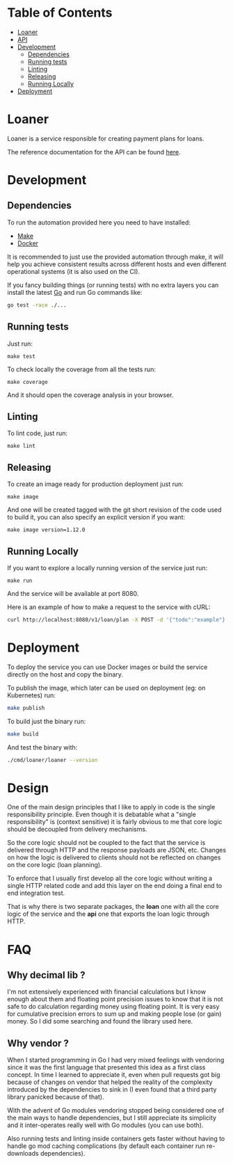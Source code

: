 <!-- mdtocstart -->

# Table of Contents

- [Loaner](#loaner)
- [API](#api)
- [Development](#development)
    - [Dependencies](#dependencies)
    - [Running tests](#running-tests)
    - [Linting](#linting)
    - [Releasing](#releasing)
    - [Running Locally](#running-locally)
- [Deployment](#deployment)

<!-- mdtocend -->

# Loaner

Loaner is a service responsible for creating payment plans for loans.

The reference documentation for the API can be found [here](api.md).

# Development

## Dependencies

To run the automation provided here you need to have installed:

* [Make](https://www.gnu.org/software/make/)
* [Docker](https://docs.docker.com/get-docker/)

It is recommended to just use the provided automation through make,
it will help you achieve consistent results across different hosts
and even different operational systems (it is also used on the CI).

If you fancy building things (or running tests) with no extra layers
you can install the latest [Go](https://golang.org/doc/install) and run
Go commands like:

```sh
go test -race ./...
```

## Running tests

Just run:

```
make test
```

To check locally the coverage from all the tests run:

```
make coverage
```

And it should open the coverage analysis in your browser.


## Linting

To lint code, just run:

```
make lint
```

## Releasing

To create an image ready for production deployment just run:

```
make image
```

And one will be created tagged with the git short revision of the
code used to build it, you can also specify an explicit version
if you want:

```
make image version=1.12.0
```

## Running Locally

If you want to explore a locally running version of the service just run:

```
make run
```

And the service will be available at port 8080.

Here is an example of how to make a request to the service with cURL:

```sh
curl http://localhost:8080/v1/loan/plan -X POST -d '{"todo":"example"}'
```

# Deployment

To deploy the service you can use Docker images or build the
service directly on the host and copy the binary.

To publish the image, which later can be used on deployment
(eg: on Kubernetes) run:

```sh
make publish
```

To build just the binary run:

```sh
make build
```

And test the binary with:

```sh
./cmd/loaner/loaner --version
```

# Design

One of the main design principles that I like to apply in code
is the single responsibility principle. Even though it is debatable
what a "single responsibility" is (context sensitive)
it is fairly obvious to me that core logic should be decoupled from delivery
mechanisms.

So the core logic should not be coupled to the fact
that the service is delivered through HTTP and the response payloads
are JSON, etc. Changes on how the logic is delivered to clients should
not be reflected on changes on the core logic (loan planning).

To enforce that I usually first develop all the core logic without
writing a single HTTP related code and add this layer on the end
doing a final end to end integration test.

That is why there is two separate packages, the **loan** one with all the
core logic of the service and the **api** one that exports the loan logic
through HTTP.


# FAQ

## Why decimal lib ?

I'm not extensively experienced with financial calculations but I know
enough about them and floating point precision issues to know
that it is not safe to do calculation regarding money using floating point.
It is very easy for cumulative precision errors to sum up and making
people lose (or gain) money. So I did some searching and found the
library used here.

## Why vendor ?

When I started programming in Go I had very mixed feelings with vendoring
since it was the first language that presented this idea as a first class
concept. In time I learned to appreciate it, even when pull requests got
big because of changes on vendor that helped the reality of the complexity
introduced by the dependencies to sink in (I even found that a third party
library panicked because of that).

With the advent of Go modules vendoring stopped being considered one
of the main ways to handle dependencies, but I still appreciate its
simplicity and it inter-operates really well with Go modules (you can
use both).

Also running tests and linting inside containers gets faster without having
to handle go mod caching complications (by default each container run re-downloads
dependencies). 
